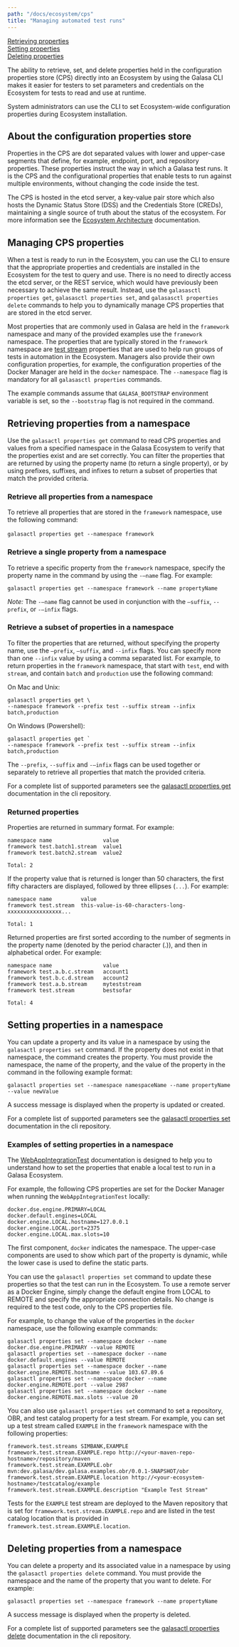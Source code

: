 ```yaml
---
path: "/docs/ecosystem/cps"
title: "Managing automated test runs"
---
```


[Retrieving properties](#retrieving)<br>
[Setting properties](#setting)<br>
[Deleting properties](#deleting)<br>

The ability to retrieve, set, and delete properties held in the configuration properties store (CPS) directly into an Ecosystem by using the Galasa CLI makes it easier for testers to set parameters and credentials on the Ecosystem for tests to read and use at runtime. 

System administrators can use the CLI to set Ecosystem-wide configuration properties during Ecosystem installation.


## About the configuration properties store 

Properties in the CPS are dot separated values with lower and upper-case segments that define, for example, endpoint, port, and repository properties. These properties instruct the way in which a Galasa test runs.  It is the CPS and the configurational properties that enable tests to run against multiple environments, without changing the code inside the test. 

The CPS is hosted in the etcd server, a key-value pair store which also hosts the Dynamic Status Store (DSS) and the Credentials Store (CREDs), maintaining a single source of truth about the status of the ecosystem. For more information see the [Ecosystem Architecture](/docs/ecosystem/architecture) documentation.


## Managing CPS properties

When a test is ready to run in the Ecosystem, you can use the CLI to ensure that the appropriate properties and credentials are installed in the Ecosystem for the test to query and use. There is no need to directly access the etcd server, or the REST service, which would have previously been necessary to achieve the same result. Instead, use the `galasasctl properties get`, `galasasctl properties set`, and `galasasctl properties delete` commands to help you to dynamically manage CPS properties that are stored in the etcd server. 

Most properties that are commonly used in Galasa are held in the `framework` namespace and many of the provided examples use the `framework` namespace. The properties that are typically stored in the `framework` namespace are [test stream](../writing-own-tests/test-streams) properties that are used to help run groups of tests in automation in the Ecosystem. Managers also provide their own configuration properties, for example, the configuration properties of the Docker Manager are held in the `docker` namespace. The `--namespace` flag is mandatory for all `galasasctl properties` commands. 

The example commands assume that `GALASA_BOOTSTRAP` environment variable is set, so the `--bootstrap` flag is not required in the command. 

## <a name="retrieving"></a>Retrieving properties from a namespace 

Use the `galasactl properties get` command to read CPS properties and values from a specified namespace in the Galasa Ecosystem to verify that the properties exist and are set correctly. You can filter the properties that are returned by using the property name (to return a single property),  or by using prefixes, suffixes, and infixes to return a subset of properties that match the provided criteria. 


### Retrieve all properties from a namespace

To retrieve all properties that are stored in the `framework` namespace, use the following command:<br><br>
`galasactl properties get --namespace framework`


### Retrieve a single property from a namespace

To retrieve a specific property from the `framework` namespace, specify the property name in the command by using the `-–name` flag. For example:

```galasactl properties get --namespace framework --name propertyName```
 

*Note:* The `-–name` flag cannot be used in conjunction with the `–suffix`, `--prefix`, or `-–infix` flags.

### Retrieve a subset of properties in a namespace

To filter the properties that are returned, without specifying the property name, use the `–prefix`, `–suffix`, and ``--infix`` flags. You can specify more than one `--infix` value by using a comma separated list. For example, to return properties in the `framework` namespace, that start with `test`, end with `stream`, and contain `batch` and `production` use the following command: 

On Mac and Unix:

```
galasactl properties get \
--namespace framework --prefix test --suffix stream --infix batch,production
```

On Windows (Powershell):

```
galasactl properties get `
--namespace framework --prefix test --suffix stream --infix batch,production
```


The `--prefix`, `--suffix` and `-–infix` flags can be used together or separately to retrieve all properties that match the provided criteria.


For a complete list of supported parameters see the <a href="https://github.com/galasa-dev/cli/blob/main/docs/generated/galasactl_properties_get.md" target="_blank"> galasactl properties get</a> documentation in the cli repository.


### Returned properties


Properties are returned in summary format. For example:

```
namespace name                value
framework test.batch1.stream  value1
framework test.batch2.stream  value2

Total: 2
```

If the property value that is returned is longer than 50 characters, the first fifty characters are displayed, followed by three ellipses (`...`). For example:

```
namespace name         value
framework test.stream  this-value-is-60-characters-long-xxxxxxxxxxxxxxxxx...

Total: 1
```


Returned properties are first sorted according to the number of segments in the property name (denoted by the period character (.)), and then in alphabetical order. For example:

```
namespace name                value
framework test.a.b.c.stream   account1
framework test.b.c.d.stream   account2
framework test.a.b.stream     myteststream
framework test.stream         bestsofar

Total: 4
```


## <a name="setting"></a>Setting properties in a namespace

You can update a property and its value in a namespace by using the `galasactl properties set` command. If the property does not exist in that namespace, the command creates the property. You must provide the namespace, the name of the property, and the value of the property in the command in the following example format:

```galasactl properties set --namespace namespaceName --name propertyName --value newValue```

A success message is displayed when the property is updated or created.

For a complete list of supported parameters see the <a href="https://github.com/galasa-dev/cli/blob/main/docs/generated/galasactl_properties_set.md" target="_blank"> galasactl properties set</a> documentation in the cli repository.

### Examples of setting properties in a namespace

The [WebAppIntegrationTest](../running-simbank-tests/web-app-integration-test) documentation is designed to help you to understand how to set the properties that enable a local test to run in a Galasa Ecosystem.

For example, the following CPS properties are set for the Docker Manager when running the `WebAppIntegrationTest` locally:

```
docker.dse.engine.PRIMARY=LOCAL
docker.default.engines=LOCAL
docker.engine.LOCAL.hostname=127.0.0.1
docker.engine.LOCAL.port=2375
docker.engine.LOCAL.max.slots=10
```

The first component, `docker` indicates the namespace. The upper-case components are used to show which part of the property is dynamic, while the lower case is used to define the static parts.

You can use the `galasactl properties set` command to update these properties so that the test can run in the Ecosystem. To use a remote server as a Docker Engine, simply change the default engine from LOCAL to REMOTE and specify the appropriate connection details. No change is required to the test code, only to the CPS properties file.

For example, to change the value of the properties in the `docker` namespace, use the following example commands:

```
galasactl properties set --namespace docker --name docker.dse.engine.PRIMARY --value REMOTE
galasactl properties set --namespace docker --name docker.default.engines --value REMOTE
galasactl properties set --namespace docker --name docker.engine.REMOTE.hostname --value 103.67.89.6
galasactl properties set --namespace docker --name docker.engine.REMOTE.port --value 2987
galasactl properties set --namespace docker --name docker.engine.REMOTE.max.slots --value 20
```

You can also use `galasactl properties set` command to set a repository, OBR, and test catalog property for a test stream. For example, you can set up a test stream called `EXAMPLE` in the `framework` namespace with the following properties:   

```
framework.test.streams SIMBANK,EXAMPLE
framework.test.stream.EXAMPLE.repo http://<your-maven-repo-hostname>/repository/maven
framework.test.stream.EXAMPLE.obr mvn:dev.galasa/dev.galasa.examples.obr/0.0.1-SNAPSHOT/obr
framework.test.stream.EXAMPLE.location http://<your-ecosystem-hostname>/testcatalog/example
framework.test.stream.EXAMPLE.description "Example Test Stream"
```

Tests for the `EXAMPLE` test stream are deployed to the Maven repository that is set for `framework.test.stream.EXAMPLE.repo` and are listed in the test catalog location that is provided in `framework.test.stream.EXAMPLE.location`.


## <a name="deleting"></a>Deleting properties from a namespace

You can delete a property and its associated value in a namespace by using the `galasactl properties delete` command. You must provide the namespace and the name of the property that you want to delete.  For example:

```galasactl properties set --namespace framework --name propertyName```

A success message is displayed when the property is deleted.

For a complete list of supported parameters see the <a href="https://github.com/galasa-dev/cli/blob/main/docs/generated/galasactl_properties_delete.md" target="_blank"> galasactl properties delete</a> documentation in the cli repository.



